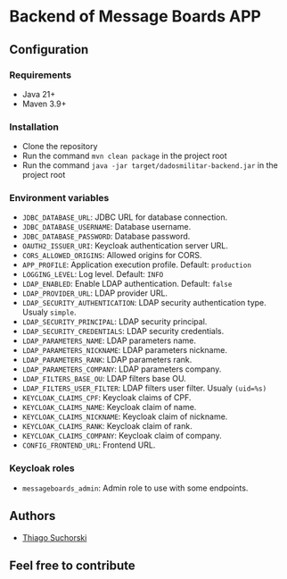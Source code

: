 # Backend of Message Boards APP

## Configuration

### Requirements

- Java 21+
- Maven 3.9+

### Installation

- Clone the repository
- Run the command `mvn clean package` in the project root
- Run the command `java -jar target/dadosmilitar-backend.jar` in the project root

### Environment variables

- `JDBC_DATABASE_URL`: JDBC URL for database connection.
- `JDBC_DATABASE_USERNAME`: Database username.
- `JDBC_DATABASE_PASSWORD`: Database password.
- `OAUTH2_ISSUER_URI`: Keycloak authentication server URL.
- `CORS_ALLOWED_ORIGINS`: Allowed origins for CORS.
- `APP_PROFILE`: Application execution profile. Default: `production`
- `LOGGING_LEVEL`: Log level. Default: `INFO`
- `LDAP_ENABLED`: Enable LDAP authentication. Default: `false`
- `LDAP_PROVIDER_URL`: LDAP provider URL.
- `LDAP_SECURITY_AUTHENTICATION`: LDAP security authentication type. Usualy `simple`.
- `LDAP_SECURITY_PRINCIPAL`: LDAP security principal.
- `LDAP_SECURITY_CREDENTIALS`: LDAP security credentials.
- `LDAP_PARAMETERS_NAME`: LDAP parameters name.
- `LDAP_PARAMETERS_NICKNAME`: LDAP parameters nickname.
- `LDAP_PARAMETERS_RANK`: LDAP parameters rank.
- `LDAP_PARAMETERS_COMPANY`: LDAP parameters company.
- `LDAP_FILTERS_BASE_OU`: LDAP filters base OU.
- `LDAP_FILTERS_USER_FILTER`: LDAP filters user filter. Usualy `(uid=%s)`
- `KEYCLOAK_CLAIMS_CPF`: Keycloak claims of CPF.
- `KEYCLOAK_CLAIMS_NAME`: Keycloak claim of name.
- `KEYCLOAK_CLAIMS_NICKNAME`: Keycloak claim of nickname.
- `KEYCLOAK_CLAIMS_RANK`: Keycloak claim of rank.
- `KEYCLOAK_CLAIMS_COMPANY`: Keycloak claim of company.
- `CONFIG_FRONTEND_URL`: Frontend URL.

### Keycloak roles

- `messageboards_admin`: Admin role to use with some endpoints.

## Authors

- [Thiago Suchorski](https://github.com/suchorski)

## Feel free to contribute
